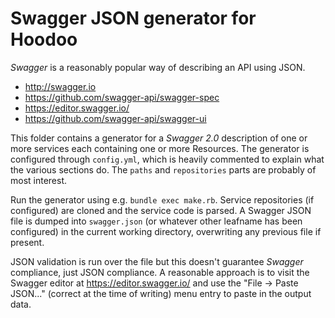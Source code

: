 # Swagger JSON generator for Hoodoo

*Swagger* is a reasonably popular way of describing an API using JSON.

* http://swagger.io
* https://github.com/swagger-api/swagger-spec
* https://editor.swagger.io/
* https://github.com/swagger-api/swagger-ui

This folder contains a generator for a *Swagger 2.0* description of one or more services each containing one or more Resources. The generator is configured through `config.yml`, which is heavily commented to explain what the various sections do. The `paths` and `repositories` parts are probably of most interest.

Run the generator using e.g. `bundle exec make.rb`. Service repositories (if configured) are cloned and the service code is parsed. A Swagger JSON file is dumped into `swagger.json` (or whatever other leafname has been configured) in the current working directory, overwriting any previous file if present.

JSON validation is run over the file but this doesn't guarantee _Swagger_ compliance, just JSON compliance. A reasonable approach is to visit the Swagger editor at https://editor.swagger.io/ and use the "File -> Paste JSON..." (correct at the time of writing) menu entry to paste in the output data.
